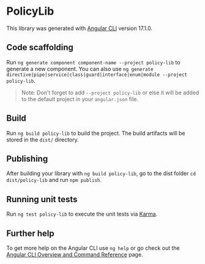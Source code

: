 # PolicyLib

This library was generated with [Angular CLI](https://github.com/angular/angular-cli) version 17.1.0.

## Code scaffolding

Run `ng generate component component-name --project policy-lib` to generate a new component. You can also use `ng generate directive|pipe|service|class|guard|interface|enum|module --project policy-lib`.
> Note: Don't forget to add `--project policy-lib` or else it will be added to the default project in your `angular.json` file. 

## Build

Run `ng build policy-lib` to build the project. The build artifacts will be stored in the `dist/` directory.

## Publishing

After building your library with `ng build policy-lib`, go to the dist folder `cd dist/policy-lib` and run `npm publish`.

## Running unit tests

Run `ng test policy-lib` to execute the unit tests via [Karma](https://karma-runner.github.io).

## Further help

To get more help on the Angular CLI use `ng help` or go check out the [Angular CLI Overview and Command Reference](https://angular.io/cli) page.
